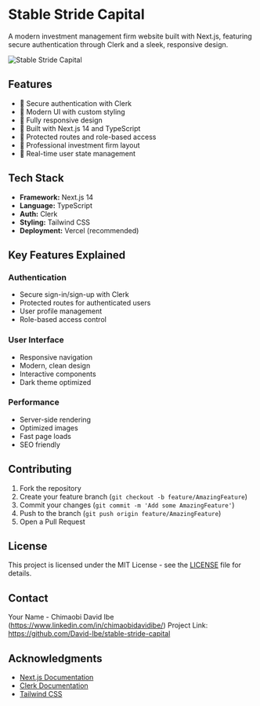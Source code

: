 # Stable Stride Capital

A modern investment management firm website built with Next.js, featuring secure authentication through Clerk and a sleek, responsive design.

![Stable Stride Capital](public/preview.png)

## Features

- 🔐 Secure authentication with Clerk
- 🎨 Modern UI with custom styling
- 📱 Fully responsive design
- 🚀 Built with Next.js 14 and TypeScript
- 🎯 Protected routes and role-based access
- 💼 Professional investment firm layout
- 🔄 Real-time user state management

## Tech Stack

- **Framework:** Next.js 14
- **Language:** TypeScript
- **Auth:** Clerk
- **Styling:** Tailwind CSS
- **Deployment:** Vercel (recommended)


## Key Features Explained

### Authentication
- Secure sign-in/sign-up with Clerk
- Protected routes for authenticated users
- User profile management
- Role-based access control

### User Interface
- Responsive navigation
- Modern, clean design
- Interactive components
- Dark theme optimized

### Performance
- Server-side rendering
- Optimized images
- Fast page loads
- SEO friendly

## Contributing

1. Fork the repository
2. Create your feature branch (`git checkout -b feature/AmazingFeature`)
3. Commit your changes (`git commit -m 'Add some AmazingFeature'`)
4. Push to the branch (`git push origin feature/AmazingFeature`)
5. Open a Pull Request

## License

This project is licensed under the MIT License - see the [LICENSE](LICENSE) file for details.

## Contact

Your Name - Chimaobi David Ibe (https://www.linkedin.com/in/chimaobidavidibe/)
Project Link: https://github.com/David-Ibe/stable-stride-capital

## Acknowledgments

- [Next.js Documentation](https://nextjs.org/docs)
- [Clerk Documentation](https://clerk.com/docs)
- [Tailwind CSS](https://tailwindcss.com)

